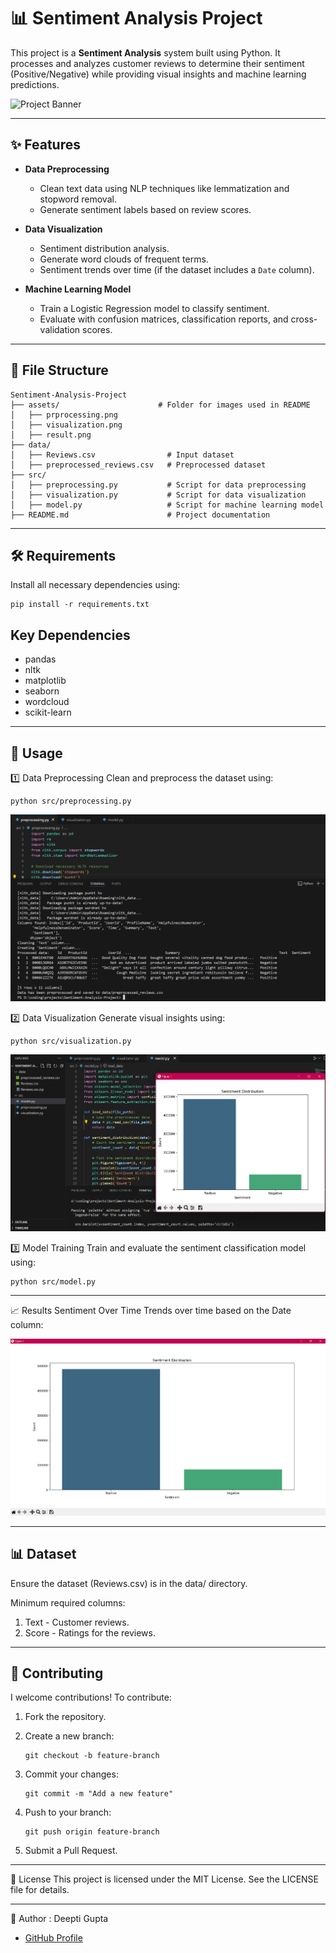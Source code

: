 # 📊 Sentiment Analysis Project  
This project is a **Sentiment Analysis** system built using Python. It processes and analyzes customer reviews to determine their sentiment (Positive/Negative) while providing visual insights and machine learning predictions.  

![Project Banner](https://i2.wp.com/thecleverprogrammer.com/wp-content/uploads/2020/06/Untitled-62.png?fit=580%2C326&ssl=1)

---

## ✨ Features  

- **Data Preprocessing**  
  - Clean text data using NLP techniques like lemmatization and stopword removal.  
  - Generate sentiment labels based on review scores.  

- **Data Visualization**  
  - Sentiment distribution analysis.  
  - Generate word clouds of frequent terms.  
  - Sentiment trends over time (if the dataset includes a `Date` column).  

- **Machine Learning Model**  
  - Train a Logistic Regression model to classify sentiment.  
  - Evaluate with confusion matrices, classification reports, and cross-validation scores.  

---

## 📂 File Structure  

```
Sentiment-Analysis-Project
├── assets/                      # Folder for images used in README  
│   ├── prprocessing.png  
│   ├── visualization.png  
│   ├── result.png  
├── data/  
│   ├── Reviews.csv                # Input dataset  
│   ├── preprocessed_reviews.csv   # Preprocessed dataset  
├── src/  
│   ├── preprocessing.py           # Script for data preprocessing  
│   ├── visualization.py           # Script for data visualization  
│   ├── model.py                   # Script for machine learning model  
├── README.md                      # Project documentation  
```

---

## 🛠️ Requirements
Install all necessary dependencies using:
```
pip install -r requirements.txt
```

## Key Dependencies
- pandas
- nltk
- matplotlib
- seaborn
- wordcloud
- scikit-learn

---

## 🚀 Usage

1️⃣ Data Preprocessing
Clean and preprocess the dataset using:
```
python src/preprocessing.py
```

![Preprocessing](https://github.com/Deeptig9138/Sentiment-Analysis-Project/blob/main/assets/preprocessing.png)

2️⃣ Data Visualization
Generate visual insights using:
```
python src/visualization.py
```

![Visualization](https://github.com/Deeptig9138/Sentiment-Analysis-Project/blob/main/assets/visualization.png)

3️⃣ Model Training
Train and evaluate the sentiment classification model using:
```
python src/model.py
```

---

📈 Results
Sentiment Over Time
Trends over time based on the Date column:

![Result](https://github.com/Deeptig9138/Sentiment-Analysis-Project/blob/main/assets/result.png)

---

## 📊 Dataset
Ensure the dataset (Reviews.csv) is in the data/ directory.

Minimum required columns:
1) Text - Customer reviews.
2) Score - Ratings for the reviews.

---

## 🤝 Contributing
I welcome contributions! To contribute:

1) Fork the repository.
   
2) Create a new branch:
   ```
   git checkout -b feature-branch
   ```
   
3) Commit your changes:
   ```
   git commit -m "Add a new feature"
   ```
   
4) Push to your branch:
   ```
   git push origin feature-branch
   ```
   
5) Submit a Pull Request.

---

📜 License
This project is licensed under the MIT License. See the LICENSE file for details.

---

👤 Author :
Deepti Gupta
- [GitHub Profile](https://github.com/Deeptig9138)
